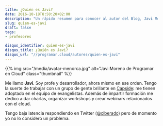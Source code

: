 ```yaml
---
title: ¿Quién es Javi?
date: 2016-10-18T8:50:20+02:00
description: "Un rápido resumen para conocer al autor del Blog, Javi Moreno (@ciberado)."
slug: quien-es-javi
draft: false
tags:
- profesores

disqus_identifier: quien-es-javi
disqus_title: ¿Quién es Javi?
disqus_url: "//programar.cloud/autores/quien-es-javi"
--- 
```



{{% img src="/media/avatar-menorca.jpg" alt="Javi Moreno de Programar en Cloud" class="thumbnail" %}}

Me llamo **Javi**. Soy profe y desarrollador, ahora mismo en ese orden. Tengo la suerte de trabajar con un grupo de gente brillante en [Capside](//capside.com): me tienen adoptado en el equipo de evangelistas. Además de impartir formación me dedico a dar charlas, organizar workshops y crear webinars relacionados con el cloud. 

Tengo baja latencia respondiendo en Twitter ([@ciberado](//twitter.com/ciberado)) pero de momento yo no lo considero un problema.<!--more-->